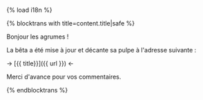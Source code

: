 {% load i18n %}

{% blocktrans with title=content.title|safe %}

Bonjour les agrumes !

La bêta a été mise à jour et décante sa pulpe 
à l'adresse suivante :

-> [{{ title}}]({{ url }}) <-

Merci d'avance pour vos commentaires.

{%  endblocktrans %}

